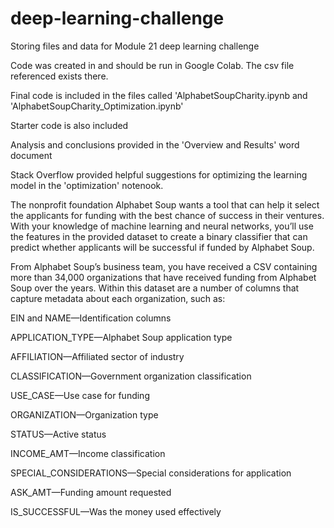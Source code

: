 # deep-learning-challenge

Storing files and data for Module 21 deep learning challenge

Code was created in and should be run in Google Colab. The csv file referenced exists there. 

Final code is included in the files called 'AlphabetSoupCharity.ipynb and 'AlphabetSoupCharity_Optimization.ipynb'

Starter code is also included 

Analysis and conclusions provided in the 'Overview and Results' word document

Stack Overflow provided helpful suggestions for optimizing the learning model in the 'optimization' notenook. 

The nonprofit foundation Alphabet Soup wants a tool that can help it select the applicants for funding with the best chance of success in their ventures. With your knowledge of machine learning and neural networks, you’ll use the features in the provided dataset to create a binary classifier that can predict whether applicants will be successful if funded by Alphabet Soup.

From Alphabet Soup’s business team, you have received a CSV containing more than 34,000 organizations that have received funding from Alphabet Soup over the years. Within this dataset are a number of columns that capture metadata about each organization, such as:

EIN and NAME—Identification columns

APPLICATION_TYPE—Alphabet Soup application type

AFFILIATION—Affiliated sector of industry

CLASSIFICATION—Government organization classification

USE_CASE—Use case for funding

ORGANIZATION—Organization type

STATUS—Active status

INCOME_AMT—Income classification

SPECIAL_CONSIDERATIONS—Special considerations for application

ASK_AMT—Funding amount requested

IS_SUCCESSFUL—Was the money used effectively

